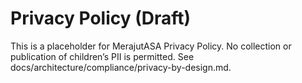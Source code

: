 # Privacy Policy (Draft)

This is a placeholder for MerajutASA Privacy Policy. No collection or publication of children’s PII is permitted. See docs/architecture/compliance/privacy-by-design.md.
